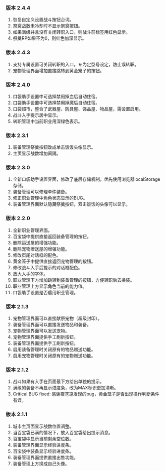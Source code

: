 ### 版本 2.4.4

1. 恢复自定义设置战斗按钮台词。
2. 祭奠战数未冷却时不显示祭奠按钮。
3. 如果满级并且没有关闭转职入口，则战斗前标签用红色显示。
4. 祭奠RP如果不为0，则红色加深显示。

### 版本 2.4.3

1. 支持专属设置可关闭转职的入口，专为定型号设定，防止误转职。
2. 宠物管理界面增加直接跳转到黄金笼子的按钮。

### 版本 2.4.0

1. 口袋助手设置中可选择禁用掉血后自动住宿。
2. 口袋助手设置中可选择禁用掉魔后自动住宿。
3. 口袋超市，整合了武器屋、防具屋、饰品屋、物品屋，需设置启用。
4. 战斗入手提示居中显示。
5. 转职管理中当前职业用深绿色表示。

### 版本 2.3.1

1. 装备管理祭奠按钮改成单击饭饭头像显示。
2. 主页显示战数增加间隔。

### 版本 2.3.0

1. 全新口袋助手设置界面，修改了底层存储机制。优先使用浏览器localStorage存储。
2. 装备管理可以修理单件装备。
3. 修正职业管理中角色状态显示的BUG。
4. 装备管理界面默认隐藏祭奠按钮，双击饭饭的头像可以显示。

### 版本 2.2.0

1. 全新职业管理界面。
2. 百宝袋中提供直接返回装备管理的按钮。
3. 删除运送屋的增强功能。
4. 删除宠物赠送屋的增强功能。
5. 修改页尾对话框的配色。
6. 黄金笼子中提供直接返回宠物管理的按钮。
7. 修改战斗入手后提示的对话框配色。
8. 放大入手的字体。
9. 职业管理下方增加跳转到装备管理的按钮，方便转职后去换装。
10. 职业管理上方显示角色当前的能力值。
11. 口袋助手设置是否启用职业管理。

### 版本 2.1.3

1. 宠物管理界面可以直接献祭宠物（超级封印）。
2. 装备管理界面可以直接发送物品和装备。
3. 宠物管理界面可以发送宠物。
4. 宠物管理界面提供手工刷新按钮。
5. 装备管理界面提供手工刷新按钮。
6. 启用装备管理时关闭原有的物品赠送功能。
7. 启用宠物管理时关闭原有的宠物赠送功能。

### 版本 2.1.2

1. 战斗如果有入手在页面最下方给出单独的提示。
2. 满级的装备不再显示进度条，改为MAX标识更加清晰。
3. Critical BUG fixed: 感谢夜苍凉发现的bug，黄金笼子是否出现操作判断条件有误。

### 版本 2.1.1

1. 城市主页面显示战数位置调整。
2. 当百宝袋已满的情况下，放入百宝袋给出提示消息。
3. 百宝袋中显示当前剩余空位数。
4. 装备管理界面显示经验进度条。
5. 百宝袋中装备显示经验进度条。
6. 装备管理界面提供直接出售功能。
7. 装备管理上方换成自己头像。
